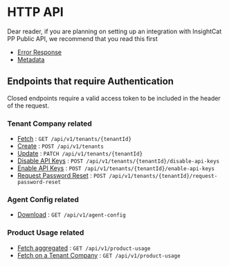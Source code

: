 # HTTP API

Dear reader, if you are planning on setting up an integration with InsightCat PP Public API, we recommend that you read this first
- [Error Response](misc/error-response.md)
- [Metadata](misc/metadata.md)

## Endpoints that require Authentication

Closed endpoints require a valid access token to be included in the header of the request.

### Tenant Company related
* [Fetch](endpoints/tenant-company-fetch.md) : `GET /api/v1/tenants/{tenantId}`
* [Create](endpoints/tenant-company-create.md) : `POST /api/v1/tenants`
* [Update](endpoints/tenant-company-update.md) : `PATCH /api/v1/tenants/{tenantId}`
* [Disable API Keys](endpoints/tenant-company-disable-api-keys.md) : `POST /api/v1/tenants/{tenantId}/disable-api-keys`
* [Enable API Keys](endpoints/tenant-company-enable-api-keys.md) : `POST /api/v1/tenants/{tenantId}/enable-api-keys`
* [Request Password Reset](endpoints/tenant-company-request-password-reset.md) : `POST /api/v1/tenants/{tenantId}/request-password-reset`

### Agent Config related
* [Download](endpoints/download-agent-config.md) : `GET /api/v1/agent-config`

### Product Usage related
* [Fetch aggregated](endpoints/product-usage-fetch-aggregated.md) : `GET /api/v1/product-usage`
* [Fetch on a Tenant Company](endpoints/product-usage-fetch-on-tenant-company.md) : `GET /api/v1/product-usage`
